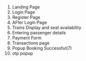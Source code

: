 1. Landing Page
2. Login Page
3. Register Page
4. AFter Login Page
5. Trains Display and seat availability
6. Entering passenger details
7. Payment Form
8. Transactions page
9. Popup Booking Successful(7)
10. otp popup
